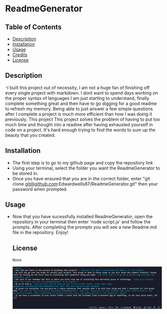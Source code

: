 # ReadmeGenerator


  ## Table of Contents 

 - [Description](#description)
 - [Installation](#installation)
 - [Usage](#usage)
 - [Credits](#credits)
 - [License](#license)


## Description 

-I built this project out of necessity, I am not a huge fan of finishing off every single project with markdown. I dont want to spend days working on the proper syntax of languages I am just starting to understand, finally complete something great and then have to go digging for a good readme to refresh my memory.  Being able to just answer a few simple questions after I complete a project is much more efficient than how I was doing it previously. This project This project solves the problem of having to put too much time and thought into a readme after having exhausted yourself in code on a project. It's hard enough trying to find the words to sum up the beauty that you created. 



## Installation 

- The first step is to go to my github page and copy the repository  link
- Using your terminal, select the folder you want the ReadmeGenerator to be stored in.
- Once you have ensured that you are in the correct folder, enter "git clone git@github.com:Edwardwells87/ReadmeGenerator.git" then your password when prompted. 


## Usage 

- Now that you have sucessfully installed ReadmeGenerator,  open the  repository in your terminal then enter 'node script.js' and follow the prompts. After completing the prompts you will see a new Readme.md file in the repository. Enjoy!

  ## License 
      None
  
  ![Screenshot of project](./assets/Screenshot.png)

  